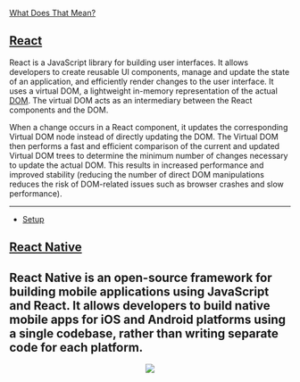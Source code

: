 <div id="top"></div>

[What Does That Mean?](/dictionary.md)

## [React](https://reactjs.org/docs/getting-started.html)

React is a JavaScript library for building user interfaces. It allows developers to create reusable UI components, manage and update the state of an application, and efficiently render changes to the user interface. It uses a virtual DOM, a lightweight in-memory representation of the actual [DOM](https://developer.mozilla.org/en-US/docs/Web/API/Document_Object_Model). The virtual DOM acts as an intermediary between the React components and the DOM. 

When a change occurs in a React component, it updates the corresponding Virtual DOM node instead of directly updating the DOM. The Virtual DOM then performs a fast and efficient comparison of the current and updated Virtual DOM trees to determine the minimum number of changes necessary to update the actual DOM. This results in increased performance and improved stability (reducing the number of direct DOM manipulations reduces the risk of DOM-related issues such as browser crashes and slow performance). 

---

- [Setup](/setup.md)

## [React Native](https://reactnative.dev/docs/getting-started)

React Native is an open-source framework for building mobile applications using JavaScript and React. It allows developers to build native mobile apps for iOS and Android platforms using a single codebase, rather than writing separate code for each platform. 
---

<p align="center">
  <img src="https://visitor-badge.laobi.icu/badge?page_id=adrianHards/react-guide" id="counter">
</p>
